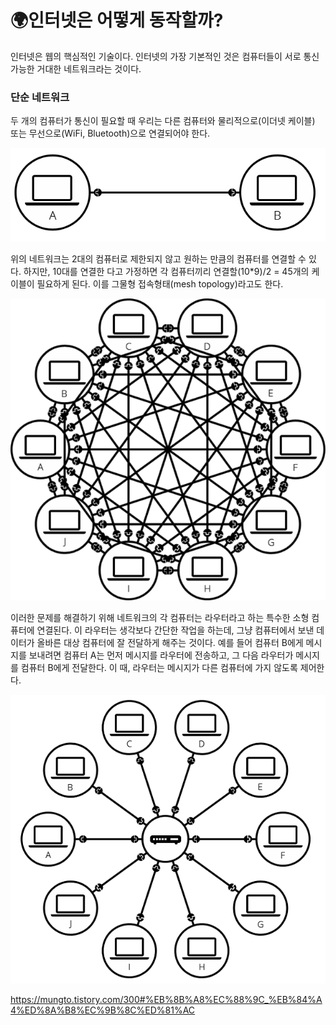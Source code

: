 # 🌍인터넷은 어떻게 동작할까?

인터넷은 웹의 핵심적인 기술이다. 인터넷의 가장 기본적인 것은 컴퓨터들이 서로 통신 가능한 거대한 네트워크라는 것이다.

### 단순 네트워크

두 개의 컴퓨터가 통신이 필요할 때 우리는 다른 컴퓨터와 물리적으로(이더넷 케이블) 또는 무선으로(WiFi, Bluetooth)으로 연결되어야 한다.

![](https://github.com/ingyeomnote/TIL/blob/main/Internet/images/network_01.png?raw=true)

위의 네트워크는 2대의 컴퓨터로 제한되지 않고 원하는 만큼의 컴퓨터를 연결할 수 있다. 하지만, 10대를 연결한 다고 가정하면 각 컴퓨터끼리 연결할(10*9)/2 = 45개의 케이블이 필요하게 된다. 이를 그물형 접속형태(mesh topology)라고도 한다.


![](https://github.com/ingyeomnote/TIL/blob/main/Internet/images/network_02.png?raw=true)

이러한 문제를 해결하기 위해 네트워크의 각 컴퓨터는 라우터라고 하는 특수한 소형 컴퓨터에 연결된다. 이 라우터는 생각보다 간단한 작업을 하는데, 그냥 컴퓨터에서 보낸 데이터가 올바른 대상 컴퓨터에 잘 전달하게 해주는 것이다. 예를 들어 컴퓨터 B에게 메시지를 보내려면 컴퓨터 A는 먼저 메시지를 라우터에 전송하고, 그 다음 라우터가 메시지를 컴퓨터 B에게 전달한다. 이 때, 라우터는 메시지가 다른 컴퓨터에 가지 않도록 제어한다.

![](https://github.com/ingyeomnote/TIL/blob/main/Internet/images/network_03.png?raw=true)


https://mungto.tistory.com/300#%EB%8B%A8%EC%88%9C_%EB%84%A4%ED%8A%B8%EC%9B%8C%ED%81%AC